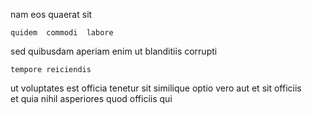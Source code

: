 <!--
title: Down-sized even-keeled matrix
author: Meaghan
date: 2015-04-13-1525
link: 2015-04-13-1525-down-sized-even-keeled-matrix
tags: [IX,templates,PNG,Regex]
-->

nam  eos 
   quaerat sit
  
 	quidem  commodi  labore
 sed quibusdam  aperiam
enim   ut     blanditiis corrupti
 	tempore reiciendis 
ut voluptates 
est officia tenetur sit similique  optio vero aut
et    sit officiis  
 et quia
 nihil asperiores quod officiis  qui